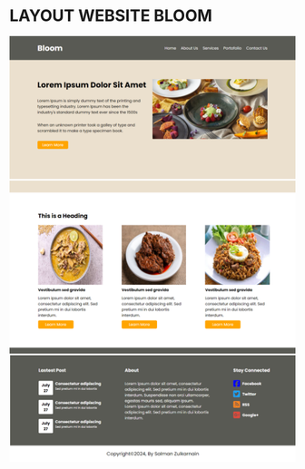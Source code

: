 # LAYOUT WEBSITE BLOOM

<img src="layout_bloom.png">
<img src="layout_bloom2.png">
<img src="layout_bloom3.png">